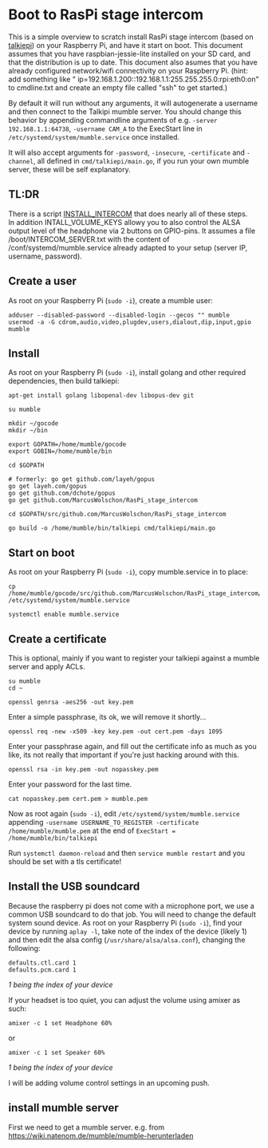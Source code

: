 # Boot to RasPi stage intercom

This is a simple overview to scratch install RasPi stage intercom (based on [talkiepi](https://github.com/dchote/talkiepi/)) on your Raspberry Pi, and have it start on boot. 
This document assumes that you have raspbian-jessie-lite installed on your SD card, and that the distribution is up to date. 
This document also asumes that you have already configured network/wifi connectivity on your Raspberry Pi. 
(hint: add something like " ip=192.168.1.200::192.168.1.1:255.255.255.0:rpi:eth0:on" to cmdline.txt and create an empty file called "ssh" to get started.) 

By default it will run without any arguments, it will autogenerate a username and then connect to the Talkipi mumble server. 
You should change this behavior by appending commandline arguments of e.g. `-server 192.168.1.1:64738`, `-username CAM_A` to the ExecStart line in `/etc/systemd/system/mumble.service` once installed. 

It will also accept arguments for `-password`, `-insecure`, `-certificate` and `-channel`, all defined in `cmd/talkiepi/main.go`, if you run your own mumble server, these will be self explanatory. 


## TL:DR


There is a script [INSTALL_INTERCOM](INSTALL_INTERCOM) that does nearly all of these steps.  
In addition INTALL_VOLUME_KEYS allowy you to also control the ALSA output level of the headphone via 2 buttons on GPIO-pins. 
It assumes a file /boot/INTERCOM_SERVER.txt with the content of /conf/systemd/mumble.service already adapted to your setup (server IP, username, password). 

## Create a user

As root on your Raspberry Pi (`sudo -i`), create a mumble user:
```
adduser --disabled-password --disabled-login --gecos "" mumble
usermod -a -G cdrom,audio,video,plugdev,users,dialout,dip,input,gpio mumble
```

## Install

As root on your Raspberry Pi (`sudo -i`), install golang and other required dependencies, then build talkiepi:
```
apt-get install golang libopenal-dev libopus-dev git

su mumble

mkdir ~/gocode
mkdir ~/bin

export GOPATH=/home/mumble/gocode
export GOBIN=/home/mumble/bin

cd $GOPATH

# formerly: go get github.com/layeh/gopus
go get layeh.com/gopus
go get github.com/dchote/gopus
go get github.com/MarcusWolschon/RasPi_stage_intercom

cd $GOPATH/src/github.com/MarcusWolschon/RasPi_stage_intercom

go build -o /home/mumble/bin/talkiepi cmd/talkiepi/main.go 
```


## Start on boot

As root on your Raspberry Pi (`sudo -i`), copy mumble.service in to place:
```
cp /home/mumble/gocode/src/github.com/MarcusWolschon/RasPi_stage_intercom/conf/systemd/mumble.service /etc/systemd/system/mumble.service

systemctl enable mumble.service
```

## Create a certificate

This is optional, mainly if you want to register your talkiepi against a mumble server and apply ACLs.
```
su mumble
cd ~

openssl genrsa -aes256 -out key.pem
```

Enter a simple passphrase, its ok, we will remove it shortly...

```
openssl req -new -x509 -key key.pem -out cert.pem -days 1095
```

Enter your passphrase again, and fill out the certificate info as much as you like, its not really that important if you're just hacking around with this.

```
openssl rsa -in key.pem -out nopasskey.pem
```

Enter your password for the last time.

```
cat nopasskey.pem cert.pem > mumble.pem
```

Now as root again (`sudo -i`), edit `/etc/systemd/system/mumble.service` appending `-username USERNAME_TO_REGISTER -certificate /home/mumble/mumble.pem` at the end of `ExecStart = /home/mumble/bin/talkiepi`

Run `systemctl daemon-reload` and then `service mumble restart` and you should be set with a tls certificate!


## Install the USB soundcard

Because the raspberry pi does not come with a microphone port, we use a common USB soundcard to do that job.
You will need to change the default system sound device.
As root on your Raspberry Pi (`sudo -i`), find your device by running `aplay -l`, take note of the index of the device (likely 1) and then edit the alsa config (`/usr/share/alsa/alsa.conf`), changing the following:
```
defaults.ctl.card 1
defaults.pcm.card 1
```
_1 being the index of your device_


If your headset is too quiet, you can adjust the volume using amixer as such:
```
amixer -c 1 set Headphone 60%
```
or 
```
amixer -c 1 set Speaker 60%
```
_1 being the index of your device_


I will be adding volume control settings in an upcoming push.

## install mumble server

First we need to get a mumble server. e.g. from https://wiki.natenom.de/mumble/mumble-herunterladen